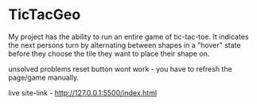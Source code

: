 # TicTacGeo
My project has the ability to run an entire game of tic-tac-toe.
It indicates the next persons turn by alternating between shapes in a "hover" state before they choose the tile they want to place their shape on.

unsolved problems
reset button wont work - you have to refresh the page/game manually.

live site-link - http://127.0.0.1:5500/index.html
